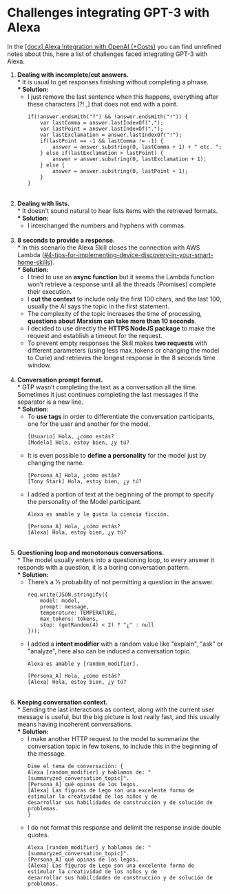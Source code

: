 # Challenges integrating GPT-3 with Alexa

In the [[docx] Alexa Integration with OpenAI (+Costs)](https://github.com/jpartida97/alexa-davinci-skill/tree/main/docs/%235%20Alexa%20Integration%20with%20OpenAI%20(%2BCosts).docx) you can find unrefined 
notes about this, here a list of challenges faced integrating GPT-3 with Alexa. 

1. **Dealing with incomplete/cut answers.**
   <br/> \* It is usual to get responses finishing without completing a phrase.
   <br/> **\* Solution:**
   - I just remove the last sentence when this happens, everything after these characters [?!\.,] that does not end with a point.
        ```
        if(!answer.endsWith("?") && !answer.endsWith("!")) {
            var lastComma = answer.lastIndexOf(",");
            var lastPoint = answer.lastIndexOf(".");
            var lastExclamation = answer.lastIndexOf("!");
            if(lastPoint == -1 && lastComma != -1) {
                answer = answer.substring(0, lastComma + 1) + " etc. ";
            } else if(lastExclamation > lastPoint) {
                answer = answer.substring(0, lastExclamation + 1);
            } else {
                answer = answer.substring(0, lastPoint + 1);
            }
        }
        ``` 
     <br/>
2. **Dealing with lists.**
   <br/> \* It doesn't sound natural to hear lists items with the retrieved formats.
   <br/> **\* Solution:**
   - I interchanged the numbers and hyphens with commas.
    <br/><br/>
3. **8 seconds to provide a response.**
   <br/> \* In this scenario the Alexa Skill closes the connection with AWS Lambda ([#4-tips-for-implementing-device-discovery-in-your-smart-home-skills](https://developer.amazon.com/en-US/blogs/alexa/device-makers/2019/04/4-tips-for-implementing-device-discovery-in-your-smart-home-skills)).
   <br/> **\* Solution:**
    - I tried to use an **async function** but it seems the Lambda function won’t retrieve a response until all the threads (Promises) complete their execution.
    - I **cut the context** to include only the first 100 chars, and the last 100, usually the AI says the topic in the first statement.
    - The  complexity of the topic increases the time of processing, **questions about Marxism can take more than 10 seconds**.
    - I decided to use directly the **HTTPS NodeJS package** to make the request and establish a timeout for the request.
    - To prevent empty responses the Skill makes **two requests** with different parameters (using less max_tokens or changing the model to Curie) 
      and retrieves the longest response in the 8 seconds time window.
      <br/><br/>
4. **Conversation prompt format.**
   <br/> \* GTP wasn’t completing the text as a conversation all the time. Sometimes it just continues completing 
   the last messages if the separator is a new line.
   <br/> **\* Solution:**
   - To **use tags** in order to differentiate the conversation participants, one for the user and another for the model.
        ```
        [Usuario] Hola, ¿cómo estás?
        [Modelo] Hola, estoy bien, ¿y tú?
        ```
   - It is even possible to **define a personality** for the model just by changing the name.
        ```
        [Persona_A] Hola, ¿cómo estás?
        [Tony Stark] Hola, estoy bien, ¿y tú?
        ```
   - I added a portion of text at the beginning of the prompt to specify the personality of the Model participant.
        ```
        Alexa es amable y le gusta la ciencia ficción.
     
        [Persona_A] Hola, ¿cómo estás?
        [Alexa] Hola, estoy bien, ¿y tú?
        ```
     <br/>
5. **Questioning loop and monotonous conversations.**
   <br/> \* The model usually enters into a questioning loop, to every answer it responds with a question, it is a boring 
   conversation pattern.
   <br/> **\* Solution:**
    - There’s a ½ probability of not permitting a question in the answer.
         ```
         req.write(JSON.stringify({
             model: model,
             prompt: message,
             temperature: TEMPERATURE,
             max_tokens: tokens,
             stop: (getRandom(4) < 2) ? "¿" : null
         }));
         ```
   - I added a **intent modifier** with a random value like "explain", "ask" or "analyze", here also can be 
     induced a conversation topic.
        ```
        Alexa es amable y [random_modifier].
     
        [Persona_A] Hola, ¿cómo estás?
        [Alexa] Hola, estoy bien, ¿y tú?
        ```
     <br/>
5. **Keeping conversation context.**
   <br/> \* Sending the last interactions as context, along with the current user message is useful, but the big picture is lost really fast, and 
   this usually means having incoherent conversations.
   <br/> **\* Solution:**
    - I make another HTTP request to the model to summarize the conversation topic in few tokens, to include this in the beginning of the message.
        ```
        Dime el tema de conversación: {
        Alexa [random_modifier] y hablamos de: "[summaryzed_conversation_topic]".
        [Persona_A] qué opinas de los legos.
        [Alexa] Las figuras de Lego son una excelente forma de estimular la creatividad de los niños y de 
        desarrollar sus habilidades de construcción y de solución de problemas.
        }
        ``` 
    - I do not format this response and delimit the response inside double quotes.
        ```
        Alexa [random_modifier] y hablamos de: "[summaryzed_conversation_topic]".
        [Persona_A] qué opinas de los legos.
        [Alexa] Las figuras de Lego son una excelente forma de estimular la creatividad de los niños y de 
        desarrollar sus habilidades de construcción y de solución de problemas.
        ``` 
